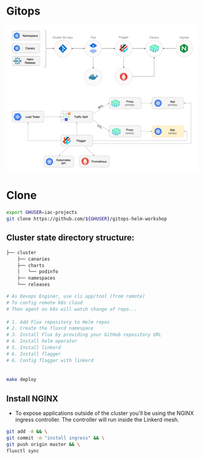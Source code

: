 # Gitops
![](images/gitops-helm-workshop.png)
![](images/flagger-linkerd-traffic-split.png)
# Clone
```sh
export GHUSER=iac-projects
git clone https://github.com/${GHUSER}/gitops-helm-workshop
```

## Cluster state directory structure:
```sh
├── cluster
    ├── canaries
    ├── charts
    │   └── podinfo
    ├── namespaces
    └── releases
```


```sh
# As Devops Enginer, use cli app/tool (from remote)
# To config remote k8s cloud
# Then agent on k8s will watch change of repo...

# 1. Add Flux repository to Helm repos
# 2. Create the fluxcd namespace
# 3. Install Flux by providing your GitHub repository URL
# 4. Install helm operator
# 5. Install linkerd
# 6. Install flagger
# 6. Config flagger with linkerd


make deploy


```

## Install NGINX
- To expose applications outside of the cluster you'll be using the NGINX ingress controller. The controller will run inside the Linkerd mesh.
```sh
git add -A && \
git commit -m "install ingress" && \
git push origin master && \
fluxctl sync
```